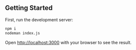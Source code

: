 

## Getting Started

First, run the development server:

```bash
npm i 
nodeman index.js
```

Open [http://localhost:3000](http://localhost:3000) with your browser to see the result.


